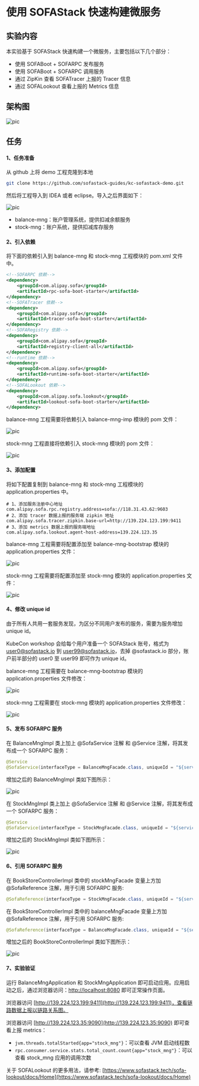 # 使用 SOFAStack 快速构建微服务

## 实验内容

本实验基于 SOFAStack 快速构建一个微服务，主要包括以下几个部分：

* 使用 SOFABoot + SOFARPC 发布服务
* 使用 SOFABoot + SOFARPC 调用服务
* 通过 ZipKin 查看 SOFATracer 上报的 Tracer 信息
* 通过 SOFALookout 查看上报的 Metrics 信息

## 架构图
![pic](https://gw.alipayobjects.com/mdn/rms_c69e1f/afts/img/A*FiVrSoXTfsAAAAAAAAAAAABkARQnAQ)

## 任务

#### 1、任务准备

从  github 上将 demo 工程克隆到本地
```bash
git clone https://github.com/sofastack-guides/kc-sofastack-demo.git
```

然后将工程导入到 IDEA 或者 eclipse。导入之后界面如下：

![pic](https://gw.alipayobjects.com/mdn/rms_c69e1f/afts/img/A*vVDNR7FRmQsAAAAAAAAAAABkARQnAQ)

* balance-mng：账户管理系统，提供扣减余额服务
* stock-mng：账户系统，提供扣减库存服务

#### 2、引入依赖

将下面的依赖引入到 balance-mng 和 stock-mng 工程模块的 pom.xml 文件中。
```xml
<!--SOFARPC 依赖-->
<dependency>
    <groupId>com.alipay.sofa</groupId>
    <artifactId>rpc-sofa-boot-starter</artifactId>
</dependency>
<!--SOFATracer 依赖-->
<dependency>
    <groupId>com.alipay.sofa</groupId>
    <artifactId>tracer-sofa-boot-starter</artifactId>
</dependency>
<!--SOFARegistry 依赖-->
<dependency>
    <groupId>com.alipay.sofa</groupId>
    <artifactId>registry-client-all</artifactId>
</dependency>
<!--runtime 依赖-->
<dependency>
    <groupId>com.alipay.sofa</groupId>
    <artifactId>runtime-sofa-boot-starter</artifactId>
</dependency>
<!--SOFALookout 依赖-->
<dependency>
    <groupId>com.alipay.sofa.lookout</groupId>
    <artifactId>lookout-sofa-boot-starter</artifactId>
</dependency>
```

balance-mng 工程需要将依赖引入 balance-mng-imp 模块的 pom 文件：

![pic](https://gw.alipayobjects.com/mdn/rms_c69e1f/afts/img/A*R475S7L1T3gAAAAAAAAAAABkARQnAQ)

stock-mng 工程直接将依赖引入 stock-mng 模块的 pom 文件：

![pic](https://gw.alipayobjects.com/mdn/rms_c69e1f/afts/img/A*z5mtSLaTuN4AAAAAAAAAAABkARQnAQ)

#### 3、添加配置

将如下配置复制到 balance-mng 和 stock-mng 工程模块的 application.properties 中。
```properties
# 1、添加服务注册中心地址
com.alipay.sofa.rpc.registry.address=sofa://118.31.43.62:9603
# 2、添加 tracer 数据上报的服务端 zipkin 地址
com.alipay.sofa.tracer.zipkin.base-url=http://139.224.123.199:9411
# 3、添加 metrics 数据上报的服务端地址
com.alipay.sofa.lookout.agent-host-address=139.224.123.35
```

balance-mng 工程需要将配置添加至 balance-mng-bootstrap 模块的 application.properties 文件：

![pic](https://gw.alipayobjects.com/mdn/rms_c69e1f/afts/img/A*aI0nT4hu2sYAAAAAAAAAAABkARQnAQ)

stock-mng 工程需要将配置添加至 stock-mng 模块的 application.properties 文件：

![pic](https://gw.alipayobjects.com/mdn/rms_c69e1f/afts/img/A*MVm1TIODuNYAAAAAAAAAAABkARQnAQ)

#### 4、修改 unique id
由于所有人共用一套服务发现，为区分不同用户发布的服务，需要为服务增加 unique id。

KubeCon workshop 会给每个用户准备一个 SOFAStack 账号，格式为 user0@sofastack.io 到 user99@sofastack.io，去掉 @sofastack.io 部分，账户前半部分的 user0 至 user99 即可作为 unique id。

balance-mng 工程需要在 balance-mng-bootstrap 模块的 application.properties 文件修改：

![pic](https://gw.alipayobjects.com/mdn/rms_c69e1f/afts/img/A*6tsSQoNqZKQAAAAAAAAAAABkARQnAQ)

stock-mng 工程需要在 stock-mng 模块的 application.properties 文件修改：

![pic](https://gw.alipayobjects.com/mdn/rms_c69e1f/afts/img/A*0dF6R6oKJTUAAAAAAAAAAABkARQnAQ)

#### 5、发布 SOFARPC 服务

在 BalanceMngImpl 类上加上 @SofaService 注解 和 @Service 注解，将其发布成一个 SOFARPC 服务：

```java
@Service
@SofaService(interfaceType = BalanceMngFacade.class, uniqueId = "${service.unique.id}", bindings = { @SofaServiceBinding(bindingType = "bolt") })
```

增加之后的 BalanceMngImpl 类如下图所示：

![pic](https://gw.alipayobjects.com/mdn/rms_c69e1f/afts/img/A*Hq4HSrGX3YsAAAAAAAAAAABkARQnAQ)

在 StockMngImpl 类上加上 @SofaService 注解 和 @Service 注解，将其发布成一个 SOFARPC 服务：

```java
@Service
@SofaService(interfaceType = StockMngFacade.class, uniqueId = "${service.unique.id}", bindings = { @SofaServiceBinding(bindingType = "bolt") })
```

增加之后的 StockMngImpl 类如下图所示：

![pic](https://gw.alipayobjects.com/mdn/rms_c69e1f/afts/img/A*s36WT6dxHcsAAAAAAAAAAABkARQnAQ)

#### 6、引用 SOFARPC 服务

在 BookStoreControllerImpl 类中的 stockMngFacade 变量上方加 @SofaReference 注解，用于引用 SOFARPC 服务:

```java
@SofaReference(interfaceType = StockMngFacade.class, uniqueId = "${service.unique.id}", binding = @SofaReferenceBinding(bindingType = "bolt"))
```

在 BookStoreControllerImpl 类中的 balanceMngFacade 变量上方加 @SofaReference 注解，用于引用 SOFARPC 服务:

```java
@SofaReference(interfaceType = BalanceMngFacade.class, uniqueId = "${service.unique.id}", binding = @SofaReferenceBinding(bindingType = "bolt"))
```

增加之后的 BookStoreControllerImpl 类如下图所示：

![pic](https://gw.alipayobjects.com/mdn/rms_c69e1f/afts/img/A*L2d6RLa8XzkAAAAAAAAAAABkARQnAQ)

#### 7、实验验证

运行 BalanceMngApplication 和 StockMngApplication 即可启动应用。应用启动之后，通过浏览器访问：[http://localhost:8080](http://localhost:8080) 即可正常操作页面。

浏览器访问 [http://139.224.123.199:9411](http://139.224.123.199:9411)，查看链路数据上报以链路关系图。

浏览器访问 [http://139.224.123.35:9090](http://139.224.123.35:9090) 即可查看上报 metrics：

* `jvm.threads.totalStarted{app="stock_mng"}`：可以查看 JVM 启动线程数
* `rpc.consumer.service.stats.total_count.count{app="stock_mng"}`：可以查看 stock_mng 应用的调用次数

关于 SOFALookout 的更多用法，请参考: [https://www.sofastack.tech/sofa-lookout/docs/Home](https://www.sofastack.tech/sofa-lookout/docs/Home)